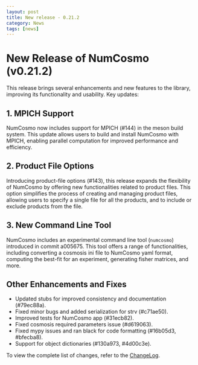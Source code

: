 ```yaml
---
layout: post
title: New release - 0.21.2
category: News
tags: [news]
---
```


# New Release of NumCosmo (v0.21.2)

This release brings several enhancements and new features to the library, improving its functionality and usability. Key updates:

## 1. MPICH Support

NumCosmo now includes support for MPICH (#144) in the meson build system. This update allows users to build and install NumCosmo with MPICH, enabling parallel computation for improved performance and efficiency.

## 2. Product File Options

Introducing product-file options (#143), this release expands the flexibility of NumCosmo by offering new functionalities related to product files. This option simplifies the process of creating and managing product files, allowing users to specify a single file for all the products, and to include or exclude products from the file.

## 3. New Command Line Tool

NumCosmo includes an experimental command line tool (`numcosmo`) introduced in commit a005675. This tool offers a range of functionalities, including converting a cosmosis ini file to NumCosmo yaml format, computing the best-fit for an experiment, generating fisher matrices, and more.

## Other Enhancements and Fixes

- Updated stubs for improved consistency and documentation (#79ec88a).
- Fixed minor bugs and added serialization for strv (#c71ae50).
- Improved tests for NumCosmo app (#31ecb82).
- Fixed cosmosis required parameters issue (#d619063).
- Fixed mypy issues and ran black for code formatting (#16b05d3, #bfecba8).
- Support for object dictionaries (#130a973, #4d00c3e).

To view the complete list of changes, refer to the [ChangeLog](https://github.com/NumCosmo/NumCosmo/blob/master/ChangeLog.md).


